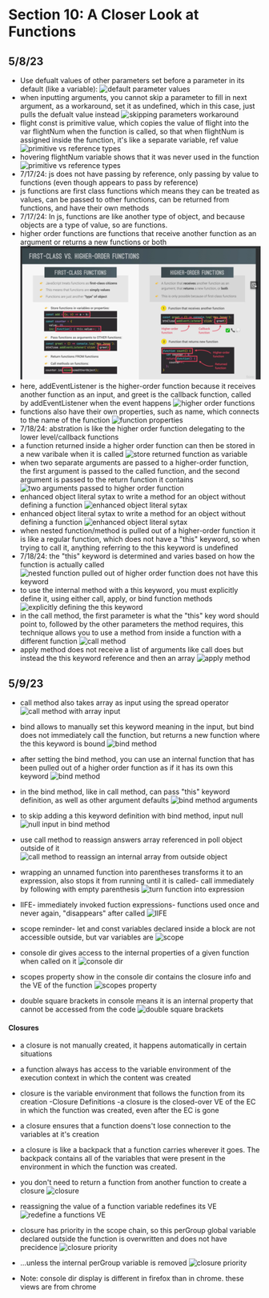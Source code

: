 # Section 10: A Closer Look at Functions

## 5/8/23

- Use defualt values of other parameters set before a parameter in its default (like a variable):
![default parameter values](images/10-functions/2023-05-08-1.png)
- when inputting arguments, you cannot skip a parameter to fill in next argument, as a workaround, set it as undefined, which in this case, just pulls the defualt value instead
![skipping parameters workaround](images/10-functions/2023-05-08-2.png)
- flight const is primitive value, which copies the value of flight into the var flightNum when the function is called, so that when flightNum is assigned inside the function, it's like a separate variable, ref value
![primitive vs reference types](images/10-functions/2023-05-08-3a.png)
- hovering flightNum variable shows that it was never used in the function
![primitive vs reference types](images/10-functions/2023-05-08-3b.png)
- 7/17/24: js does not have passing by reference, only passing by value to functions (even though appears to pass by reference)
- js functions are first class functions which means they can be treated as values, can be passed to other functions, can be returned from functions, and have their own methods
- 7/17/24: In js, functions are like another type of object, and because objects are a type of value, so are functions.
- higher order functions are functions that receive another function as an argument or returns a new functions or both
![first class and higher order functions](images/10-functions/2024-07-17-01.png)
- here, addEventListener is the higher-order function because it receives another function as an input, and greet is the callback function, called by addEventListener when the event happens
![higher order functions](images/10-functions/2023-05-08-4.png)
- functions also have their own properties, such as name, which connects to the name of the function
![function properties](images/10-functions/2023-05-08-5.png)
- 7/18/24: abstration is like the higher order function delegating to the lower level/callback functions
- a function returned inside a higher order function can then be stored in a new varibale when it is called
![store returned function as variable](images/10-functions/2023-05-08-6.png)
- when two separate arguments are passed to a higher-order function, the first argument is passed to the called function, and the second argument is passed to the return function it contains
![two arguments passed to higher order function](images/10-functions/2023-05-08-7.png)
- enhanced object literal sytax to write a method for an object without defining a function
![enhanced object literal sytax](images/10-functions/2023-05-08-8a.png)
- enhanced object literal sytax to write a method for an object without defining a function
![enhanced object literal sytax](images/10-functions/2023-05-08-8b.png)
- when nested function/method is pulled out of a higher-order function it is like a regular function, which does not have a "this" keyword, so when trying to call it, anything referring to the this keyword is undefined
- 7/18/24: the "this" keyword is determined and varies based on how the function is actually called
![nested function pulled out of higher order function does not have this keyword](images/10-functions/2023-05-08-9a.png)
- to use the internal method with a this keyword, you must explicitly define it, using either call, apply, or bind function methods
![explicitly defining the this keyword](images/10-functions/2023-05-08-9b.png)
- in the call method, the first parameter is what the "this" key word should point to, followed by the other parameters the method requires, this technique allows you to use a method from inside a function with a different function
![call method](images/10-functions/2023-05-08-9c.png)
- apply method does not receive a list of arguments like call does but instead the this keyword reference and then an array
![apply method](images/10-functions/2023-05-08-9d.png)

## 5/9/23
- call method also takes array as input using the spread operator
![call method with array input](images/10-functions/2023-05-09-1.png)

- bind allows to manually set this keyword meaning in the input, but bind does not immediately call the function, but returns a new function where the this keyword is bound
![bind method](images/10-functions/2023-05-09-2a.png)

- after setting the bind method, you can use an internal function that has been pulled out of a higher order function as if it has its own this keyword
![bind method](images/10-functions/2023-05-09-2b.png)

- in the bind method, like in call method, can pass "this" keyword definition, as well as other argument defaults
![bind method arguments](images/10-functions/2023-05-09-3.png)

- to skip adding a this keyword definition with bind method, input null
![null input in bind method](images/10-functions/2023-05-09-4.png)

- use call method to reassign answers array referenced in poll object outside of it
![call method to reassign an internal array from outside object](images/10-functions/2023-05-09-5.png)

- wrapping an unnamed function into parentheses transforms it to an expression, also stops it from running until it is called- call immediately by following with empty parenthesis
![turn function into expression](images/10-functions/2023-05-09-6.png)

- IIFE- immediately invoked fuction expressions- functions used once and never again, "disappears" after called
![IIFE](images/10-functions/2023-05-09-7.png)

- scope reminder- let and const variables declared inside a block are not accessible outside, but var variables are
![scope](images/10-functions/2023-05-09-8.png)

- console dir gives access to the internal properties of a given function when called on it
![console dir](images/10-functions/2023-05-09-9a.png)

- scopes property show in the console dir contains the closure info and the VE of the function
![scopes property](images/10-functions/2023-05-09-9b.png)
- double square brackets in console means it is an internal property that cannot be accessed from the code
![double square brackets](images/10-functions/2023-05-09-9c.png)


#### Closures
- a closure is not manually created, it happens automatically in certain situations
- a function always has access to the variable environment of the execution context in which the content was created
- closure is the variable environment that follows the function from its creation
-Closure Definitions
-a closure is the closed-over VE of the EC in which the function was created, even after the EC is gone
- a closure ensures that a function doens't lose connection to the variables at it's creation
- a closure is like a backpack that a function carries wherever it goes. The backpack contains all of the variables that were present in the environment in which the function was created.

- you don't need to return a function from another function to create a closure
![closure](images/10-functions/2023-05-09-10a.png)
- reassigning the value of a function variable redefines its VE
![redefine a functions VE](images/10-functions/2023-05-09-10b.png)
- closure has priority in the scope chain, so this perGroup global variable declared outside the function is overwritten and does not have precidence
![closure priority](images/10-functions/2023-05-09-11a.png)
- ...unless the internal perGroup variable is removed
![closure priority](images/10-functions/2023-05-09-11b.png)

- Note: console dir display is different in firefox than in chrome. these views are from chrome
